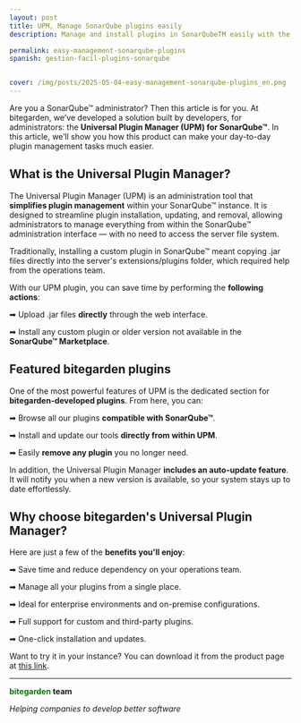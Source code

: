 ```yaml
---
layout: post
title: UPM, Manage SonarQube plugins easily
description: Manage and install plugins in SonarQubeTM easily with the Universal Plugin Manager from bitegarden.

permalink: easy-management-sonarqube-plugins
spanish: gestion-facil-plugins-sonarqube


cover: /img/posts/2025-05-04-easy-management-sonarqube-plugins_en.png
---
```


Are you a SonarQube™ administrator? Then this article is for you. At bitegarden, we’ve developed a solution built by developers, for administrators: the **Universal Plugin Manager (UPM) for SonarQube™**. In this article, we’ll show you how this product can make your day-to-day plugin management tasks much easier.

<h2>What is the Universal Plugin Manager?</h2>

The Universal Plugin Manager (UPM) is an administration tool that **simplifies plugin management** within your SonarQube™ instance. It is designed to streamline plugin installation, updating, and removal, allowing administrators to manage everything from within the SonarQube™ administration interface — with no need to access the server file system.

Traditionally, installing a custom plugin in SonarQube™ meant copying .jar files directly into the server's extensions/plugins folder, which required help from the operations team.

With our UPM plugin, you can save time by performing the **following actions**:

➡ Upload .jar files **directly** through the web interface.

➡ Install any custom plugin or older version not available in the **SonarQube™ Marketplace**.

<h2>Featured bitegarden plugins</h2>

One of the most powerful features of UPM is the dedicated section for **bitegarden-developed plugins**. From here, you can:

➡ Browse all our plugins **compatible with SonarQube™**.

➡ Install and update our tools **directly from within UPM**.

➡ Easily **remove any plugin** you no longer need.

In addition, the Universal Plugin Manager **includes an auto-update feature**. It will notify you when a new version is available, so your system stays up to date effortlessly.

<h2>Why choose bitegarden's Universal Plugin Manager?</h2>

Here are just a few of the **benefits you'll enjoy**:

➡ Save time and reduce dependency on your operations team.

➡ Manage all your plugins from a single place.

➡ Ideal for enterprise environments and on-premise configurations.

➡ Full support for custom and third-party plugins.

➡ One-click installation and updates.

Want to try it in your instance? You can download it from the product page at [this link](/sonarqube-upm-trial-form).

---
**<span style="color: green">bitegarden</span> team**

_Helping companies to develop better software_